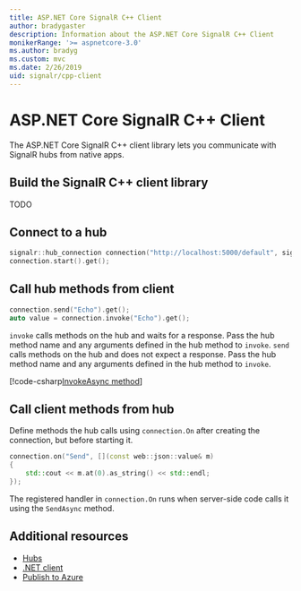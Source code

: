 ```yaml
---
title: ASP.NET Core SignalR C++ Client
author: bradygaster
description: Information about the ASP.NET Core SignalR C++ Client
monikerRange: '>= aspnetcore-3.0'
ms.author: bradyg
ms.custom: mvc
ms.date: 2/26/2019
uid: signalr/cpp-client
---
```


# ASP.NET Core SignalR C++ Client

The ASP.NET Core SignalR C++ client library lets you communicate with SignalR hubs from native apps.

## Build the SignalR C++ client library

TODO

## Connect to a hub

```c++
signalr::hub_connection connection("http://localhost:5000/default", signalr::trace_level::all);
connection.start().get();
```

## Call hub methods from client

```c++
connection.send("Echo").get();
auto value = connection.invoke("Echo").get();
```
`invoke` calls methods on the hub and waits for a response. Pass the hub method name and any arguments defined in the hub method to `invoke`.
`send` calls methods on the hub and does not expect a response. Pass the hub method name and any arguments defined in the hub method to `invoke`.

[!code-csharp[InvokeAsync method](dotnet-client/sample/signalrchatclient/MainWindow.xaml.cs?name=snippet_InvokeAsync)]

## Call client methods from hub

Define methods the hub calls using `connection.On` after creating the connection, but before starting it.
```c++
connection.on("Send", [](const web::json::value& m)
{
    std::cout << m.at(0).as_string() << std::endl;
});
```

The registered handler in `connection.On` runs when server-side code calls it using the `SendAsync` method.

## Additional resources

* [Hubs](xref:signalr/hubs)
* [.NET client](xref:signalr/dotnet-client)
* [Publish to Azure](xref:signalr/publish-to-azure-web-app)
